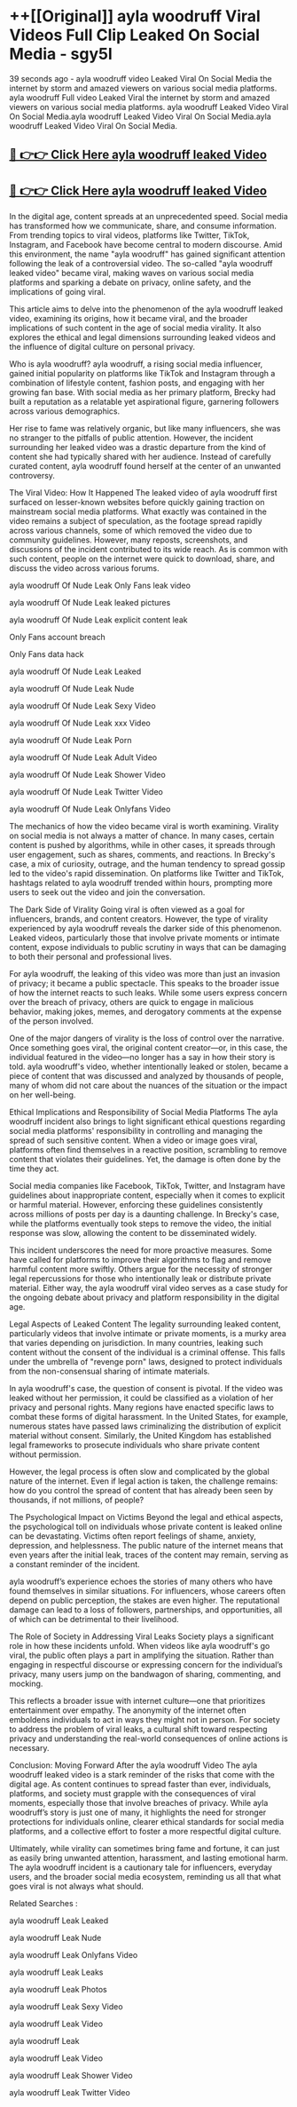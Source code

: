 # ++[[Original]] ayla woodruff Viral Videos Full Clip Leaked On Social Media - sgy5l<br>

39 seconds ago - ayla woodruff video Leaked Viral On Social Media the internet by storm and amazed viewers on various social media platforms.
ayla woodruff Full video Leaked Viral the internet by storm and amazed viewers on various social media platforms. ayla woodruff Leaked Video Viral On Social Media.ayla woodruff Leaked Video Viral On Social Media.ayla woodruff Leaked Video Viral On Social Media.<br>


## [🔴 👉👉 Click Here ayla woodruff leaked Video ](https://onlyclips.site?title=ayla_woodruff&ref=git)

## [🔴 👉👉 Click Here ayla woodruff leaked Video ](https://onlyclips.site?title=ayla_woodruff&ref=git)

In the digital age, content spreads at an unprecedented speed. Social media has transformed how we communicate, share, and consume information. From trending topics to viral videos, platforms like Twitter, TikTok, Instagram, and Facebook have become central to modern discourse. Amid this environment, the name "ayla woodruff" has gained significant attention following the leak of a controversial video. The so-called "ayla woodruff leaked video" became viral, making waves on various social media platforms and sparking a debate on privacy, online safety, and the implications of going viral.

This article aims to delve into the phenomenon of the ayla woodruff leaked video, examining its origins, how it became viral, and the broader implications of such content in the age of social media virality. It also explores the ethical and legal dimensions surrounding leaked videos and the influence of digital culture on personal privacy.

Who is ayla woodruff?
ayla woodruff, a rising social media influencer, gained initial popularity on platforms like TikTok and Instagram through a combination of lifestyle content, fashion posts, and engaging with her growing fan base. With social media as her primary platform, Brecky had built a reputation as a relatable yet aspirational figure, garnering followers across various demographics.

Her rise to fame was relatively organic, but like many influencers, she was no stranger to the pitfalls of public attention. However, the incident surrounding her leaked video was a drastic departure from the kind of content she had typically shared with her audience. Instead of carefully curated content, ayla woodruff found herself at the center of an unwanted controversy.

The Viral Video: How It Happened
The leaked video of ayla woodruff first surfaced on lesser-known websites before quickly gaining traction on mainstream social media platforms. What exactly was contained in the video remains a subject of speculation, as the footage spread rapidly across various channels, some of which removed the video due to community guidelines. However, many reposts, screenshots, and discussions of the incident contributed to its wide reach. As is common with such content, people on the internet were quick to download, share, and discuss the video across various forums.

ayla woodruff Of Nude Leak Only Fans leak video

ayla woodruff Of Nude Leak leaked pictures

ayla woodruff Of Nude Leak explicit content leak

Only Fans account breach

Only Fans data hack

ayla woodruff Of Nude Leak Leaked

ayla woodruff Of Nude Leak Nude

ayla woodruff Of Nude Leak Sexy Video

ayla woodruff Of Nude Leak xxx Video

ayla woodruff Of Nude Leak Porn

ayla woodruff Of Nude Leak Adult Video

ayla woodruff Of Nude Leak Shower Video

ayla woodruff Of Nude Leak Twitter Video

ayla woodruff Of Nude Leak Onlyfans Video

The mechanics of how the video became viral is worth examining. Virality on social media is not always a matter of chance. In many cases, certain content is pushed by algorithms, while in other cases, it spreads through user engagement, such as shares, comments, and reactions. In Brecky's case, a mix of curiosity, outrage, and the human tendency to spread gossip led to the video's rapid dissemination. On platforms like Twitter and TikTok, hashtags related to ayla woodruff trended within hours, prompting more users to seek out the video and join the conversation.

The Dark Side of Virality
Going viral is often viewed as a goal for influencers, brands, and content creators. However, the type of virality experienced by ayla woodruff reveals the darker side of this phenomenon. Leaked videos, particularly those that involve private moments or intimate content, expose individuals to public scrutiny in ways that can be damaging to both their personal and professional lives.

For ayla woodruff, the leaking of this video was more than just an invasion of privacy; it became a public spectacle. This speaks to the broader issue of how the internet reacts to such leaks. While some users express concern over the breach of privacy, others are quick to engage in malicious behavior, making jokes, memes, and derogatory comments at the expense of the person involved.

One of the major dangers of virality is the loss of control over the narrative. Once something goes viral, the original content creator—or, in this case, the individual featured in the video—no longer has a say in how their story is told. ayla woodruff's video, whether intentionally leaked or stolen, became a piece of content that was discussed and analyzed by thousands of people, many of whom did not care about the nuances of the situation or the impact on her well-being.

Ethical Implications and Responsibility of Social Media Platforms
The ayla woodruff incident also brings to light significant ethical questions regarding social media platforms' responsibility in controlling and managing the spread of such sensitive content. When a video or image goes viral, platforms often find themselves in a reactive position, scrambling to remove content that violates their guidelines. Yet, the damage is often done by the time they act.

Social media companies like Facebook, TikTok, Twitter, and Instagram have guidelines about inappropriate content, especially when it comes to explicit or harmful material. However, enforcing these guidelines consistently across millions of posts per day is a daunting challenge. In Brecky's case, while the platforms eventually took steps to remove the video, the initial response was slow, allowing the content to be disseminated widely.

This incident underscores the need for more proactive measures. Some have called for platforms to improve their algorithms to flag and remove harmful content more swiftly. Others argue for the necessity of stronger legal repercussions for those who intentionally leak or distribute private material. Either way, the ayla woodruff viral video serves as a case study for the ongoing debate about privacy and platform responsibility in the digital age.

Legal Aspects of Leaked Content
The legality surrounding leaked content, particularly videos that involve intimate or private moments, is a murky area that varies depending on jurisdiction. In many countries, leaking such content without the consent of the individual is a criminal offense. This falls under the umbrella of "revenge porn" laws, designed to protect individuals from the non-consensual sharing of intimate materials.

In ayla woodruff's case, the question of consent is pivotal. If the video was leaked without her permission, it could be classified as a violation of her privacy and personal rights. Many regions have enacted specific laws to combat these forms of digital harassment. In the United States, for example, numerous states have passed laws criminalizing the distribution of explicit material without consent. Similarly, the United Kingdom has established legal frameworks to prosecute individuals who share private content without permission.

However, the legal process is often slow and complicated by the global nature of the internet. Even if legal action is taken, the challenge remains: how do you control the spread of content that has already been seen by thousands, if not millions, of people?

The Psychological Impact on Victims
Beyond the legal and ethical aspects, the psychological toll on individuals whose private content is leaked online can be devastating. Victims often report feelings of shame, anxiety, depression, and helplessness. The public nature of the internet means that even years after the initial leak, traces of the content may remain, serving as a constant reminder of the incident.

ayla woodruff’s experience echoes the stories of many others who have found themselves in similar situations. For influencers, whose careers often depend on public perception, the stakes are even higher. The reputational damage can lead to a loss of followers, partnerships, and opportunities, all of which can be detrimental to their livelihood.

The Role of Society in Addressing Viral Leaks
Society plays a significant role in how these incidents unfold. When videos like ayla woodruff's go viral, the public often plays a part in amplifying the situation. Rather than engaging in respectful discourse or expressing concern for the individual’s privacy, many users jump on the bandwagon of sharing, commenting, and mocking.

This reflects a broader issue with internet culture—one that prioritizes entertainment over empathy. The anonymity of the internet often emboldens individuals to act in ways they might not in person. For society to address the problem of viral leaks, a cultural shift toward respecting privacy and understanding the real-world consequences of online actions is necessary.

Conclusion: Moving Forward After the ayla woodruff Video
The ayla woodruff leaked video is a stark reminder of the risks that come with the digital age. As content continues to spread faster than ever, individuals, platforms, and society must grapple with the consequences of viral moments, especially those that involve breaches of privacy. While ayla woodruff’s story is just one of many, it highlights the need for stronger protections for individuals online, clearer ethical standards for social media platforms, and a collective effort to foster a more respectful digital culture.

Ultimately, while virality can sometimes bring fame and fortune, it can just as easily bring unwanted attention, harassment, and lasting emotional harm. The ayla woodruff incident is a cautionary tale for influencers, everyday users, and the broader social media ecosystem, reminding us all that what goes viral is not always what should.

Related Searches :

ayla woodruff Leak Leaked

ayla woodruff Leak Nude

ayla woodruff Leak Onlyfans Video

ayla woodruff Leak Leaks

ayla woodruff Leak Photos

ayla woodruff Leak Sexy Video

ayla woodruff Leak Video

ayla woodruff Leak

ayla woodruff Leak Video

ayla woodruff Leak Shower Video

ayla woodruff Leak Twitter Video

